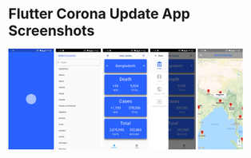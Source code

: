 # Flutter Corona Update App Screenshots

<img src="https://github.com/MahadiMunna22/Flutter_Corona_App/blob/main/Screenshot_20210319-013431.jpg" width="18%"></img> <img src="https://github.com/MahadiMunna22/Flutter_Corona_App/blob/main/Screenshot_20210319-013437.jpg" width="18%"></img> <img src="https://github.com/MahadiMunna22/Flutter_Corona_App/blob/main/Screenshot_20210319-013442.jpg" width="18%"></img> <img src="https://github.com/MahadiMunna22/Flutter_Corona_App/blob/main/Screenshot_20210319-013447.jpg" width="18%"></img> <img src="https://github.com/MahadiMunna22/Flutter_Corona_App/blob/main/Screenshot_20210319-013508.jpg" width="18%"></img>
